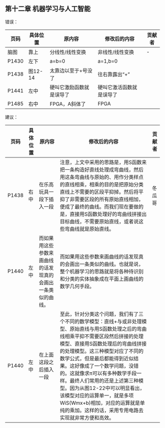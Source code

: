 ## 第十二章 机器学习与人工智能

错误：

| 页码 | 具体位置               | 原内容 | 修改后的内容 | 贡献者 |
| ---- | ---------------------- | ------ | ------------ | ------ |
| 脑图   |靠上 | 分线性/线性变换 | 非线性/线性变换 | -      |
|P1430|左下|a=b=0|a=1,b=0||
|P1438|图12-14|太靠边以至于+号没了|往右靠露出“+”|
|P1441|左中|硬叫它激励函数就是误导了|硬叫它激活函数就是误导了||
|P1485|右中|FPGA，A斜体了|FPGA||

建议：

| 页码 | 具体位置               | 原内容 | 修改后的内容 | 贡献者 |
| ---- | ---------------------- | ------ | ------------ | ------ |
|P1438  | 右中| 在乐高玩具一段下插入一段 | 注意，上文中采用的思路是，用S函数来把一条构造好直线处理成弯曲线，然后用这条弯曲线与原始的、用作分类样点的直线相乘，相乘的目的是把原始分类直线上不需要的区段平抑掉。然后将平抑了非需要区段的所有原始直线相加，便成了最终的曲线。而我们现在要做的是，直接用S函数处理好的弯曲线拼接出目标曲线，不需要原始直线，或者说这些弯曲线就是原始直线。  | 冬瓜哥     |
|P1440|左中|而如果用这些参数来画曲线的话发现真的会画出一条类似的曲线。|而如果用这些参数来画曲线的话发现真的会画出一条类似的曲线。也就是说，整个机器学习的思路就是将各种待识别和分类的实体抽象成在平面上画曲线的数学几何手段。||
|P1440|左中|在上面这段之后插入一段|至此，针对分类这个问题，我们有了三个不同的数学模型：直线+与或非处理模型、原始直线与用S函数处理之后的弯曲线相乘平抑不需要区段然后拼接的处理模型、直接用S函数处理后的弯曲线拼接的处理模型。这三种模型对应了不同的数学公式，但是最后都能得到近似结果。这好像成了一个数学问题，没错的。这就像求π可以有多种数学手段一样。最终人们常用的还是上述第三种模型。因为从图12-22中可以明显看出，该模型对应的运算单一，就是多项WiS(Wmx+b)相加，对应的运算就是单纯的乘加。这样的话，采用专用电路去实现就非常方便和高效。||
